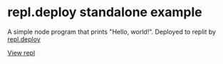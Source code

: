 # repl.deploy standalone example
A simple node program that prints "Hello, world!". 
Deployed to replit by [repl.deploy](https://github.com/KhushrajRathod/repl.deploy)

[View repl](https://replit.com/@KhushrajRathod/repldeploy-standalone-example)
